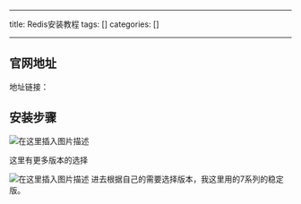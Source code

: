 
--- 
title:  Redis安装教程 
tags: []
categories: [] 

---
## 官网地址

地址链接：

## 安装步骤

<img src="https://img-blog.csdnimg.cn/5249631f72dd41388eed11775d1eb1a5.png" alt="在这里插入图片描述">

这里有更多版本的选择

<img src="https://img-blog.csdnimg.cn/ee6615fe36ae428eb3e8b23d052c4160.png" alt="在这里插入图片描述"> 进去根据自己的需要选择版本，我这里用的7系列的稳定版。
